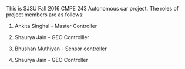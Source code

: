 This is SJSU Fall 2016 CMPE 243 Autonomous car project. The roles of project members are as follows:
1. Ankita Singhal - Master Controller


2. Shaurya Jain - GEO Controlller
2. Bhushan Muthiyan - Sensor controller


2. Shaurya Jain - GEO Controller

